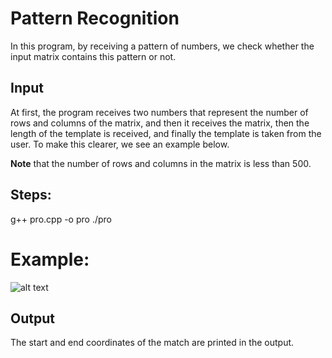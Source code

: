 # Pattern Recognition

In this program, by receiving a pattern of numbers, we check whether the input matrix contains this pattern or not.

## Input
At first, the program receives two numbers that represent the number of rows and columns of the matrix, and then it receives the matrix, then the length of the template is received, and finally the template is taken from the user. To make this clearer, we see an example below.

**Note** that the number of rows and columns in the matrix is less than 500.

## Steps:
g++ pro.cpp -o pro
./pro

# Example:
![alt text](https://github.com/fark00/SD-Arch/pattern-recognition/blob/master/run.png?raw=true)

## Output
The start and end coordinates of the match are printed in the output.

